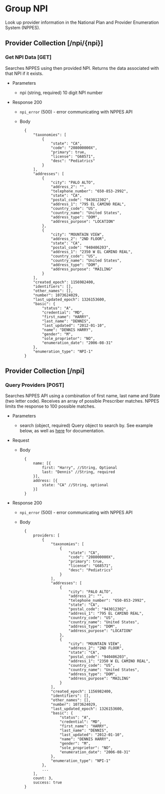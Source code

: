 # Group NPI
Look up provider information in the National Plan and Provider Enumeration System (NPPES).

## Provider Collection [/npi/{npi}]
### Get NPI Data [GET]
Searches NPPES using then provided NPI. Returns the data associated with that NPI if it exists.

+ Parameters
    + npi (string, required)
        10 digit NPI number

+ Response 200
    + `npi_error` (500) - error communicating with NPPES API

    + Body

            {
                "taxonomies": [
                    {
                        "state": "CA",
                        "code": "208000000X",
                        "primary": true,
                        "license": "G68571",
                        "desc": "Pediatrics"
                    }
                ],
                "addresses": [
                    {
                        "city": "PALO ALTO",
                        "address_2": "",
                        "telephone_number": "650-853-2992",
                        "state": "CA",
                        "postal_code": "943012302",
                        "address_1": "795 EL CAMINO REAL",
                        "country_code": "US",
                        "country_name": "United States",
                        "address_type": "DOM",
                        "address_purpose": "LOCATION"
                    },
                    {
                        "city": "MOUNTAIN VIEW",
                        "address_2": "2ND FLOOR",
                        "state": "CA",
                        "postal_code": "940406203",
                        "address_1": "2350 W EL CAMINO REAL",
                        "country_code": "US",
                        "country_name": "United States",
                        "address_type": "DOM",
                        "address_purpose": "MAILING"
                    }
                ],
                "created_epoch": 1156982400,
                "identifiers": [],
                "other_names": [],
                "number": 1073624029,
                "last_updated_epoch": 1326153600,
                "basic": {
                    "status": "A",
                    "credential": "MD",
                    "first_name": "HARRY",
                    "last_name": "DENNIS",
                    "last_updated": "2012-01-10",
                    "name": "DENNIS HARRY",
                    "gender": "M",
                    "sole_proprietor": "NO",
                    "enumeration_date": "2006-08-31"
                },
                "enumeration_type": "NPI-1"
            }

## Provider Collection [/npi]
### Query Providers [POST]
Searches NPPES API using a combination of first name, last name and State (two letter code). Receives an
array of possible Prescriber matches. NPPES limits the response to 100 possible matches.

+ Parameters
    + search (object, required)
        Query object to search by. See example below, as well as [here](https://github.com/amida-tech/npi-js) for documentation.

+ Request
    + Body

            {
                name: [{
                    first: "Harry", //String, Optional
                    last: "Dennis" //String, required
                }],
                address: [{
                    state: "CA" //String, optional
                }]
            }

+ Response 200
    + `npi_error` (500) - error communicating with NPPES API

    + Body

            {
                providers: [ 
                    {
                        "taxonomies": [
                            {
                                "state": "CA",
                                "code": "208000000X",
                                "primary": true,
                                "license": "G68571",
                                "desc": "Pediatrics"
                            }
                        ],
                        "addresses": [
                            {
                                "city": "PALO ALTO",
                                "address_2": "",
                                "telephone_number": "650-853-2992",
                                "state": "CA",
                                "postal_code": "943012302",
                                "address_1": "795 EL CAMINO REAL",
                                "country_code": "US",
                                "country_name": "United States",
                                "address_type": "DOM",
                                "address_purpose": "LOCATION"
                            },
                            {
                                "city": "MOUNTAIN VIEW",
                                "address_2": "2ND FLOOR",
                                "state": "CA",
                                "postal_code": "940406203",
                                "address_1": "2350 W EL CAMINO REAL",
                                "country_code": "US",
                                "country_name": "United States",
                                "address_type": "DOM",
                                "address_purpose": "MAILING"
                            }
                        ],
                        "created_epoch": 1156982400,
                        "identifiers": [],
                        "other_names": [],
                        "number": 1073624029,
                        "last_updated_epoch": 1326153600,
                        "basic": {
                            "status": "A",
                            "credential": "MD",
                            "first_name": "HARRY",
                            "last_name": "DENNIS",
                            "last_updated": "2012-01-10",
                            "name": "DENNIS HARRY",
                            "gender": "M",
                            "sole_proprietor": "NO",
                            "enumeration_date": "2006-08-31"
                        },
                        "enumeration_type": "NPI-1"
                    },
                    ...
                ],
                count: 3,
                success: true
            }

